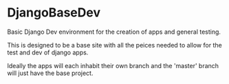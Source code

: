 # DjangoBaseDev
Basic Django Dev environment for the creation of apps and general testing.

This is designed to be a base site with all the peices needed to allow for the test and dev of django apps.

Ideally the apps will each inhabit their own branch and the 'master' branch will just have the base project.
